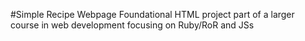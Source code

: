 #Simple Recipe Webpage
Foundational HTML project part of a larger course in web development
focusing on Ruby/RoR and JSs